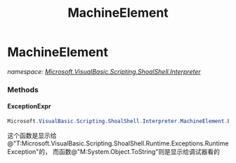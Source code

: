﻿---
title: MachineElement
---

# MachineElement
_namespace: [Microsoft.VisualBasic.Scripting.ShoalShell.Interpreter](N-Microsoft.VisualBasic.Scripting.ShoalShell.Interpreter.html)_



### Methods

#### ExceptionExpr
```csharp
Microsoft.VisualBasic.Scripting.ShoalShell.Interpreter.MachineElement.ExceptionExpr
```
这个函数是显示给@"T:Microsoft.VisualBasic.Scripting.ShoalShell.Runtime.Exceptions.RuntimeException"的，
 而函数@"M:System.Object.ToString"则是显示给调试器看的




